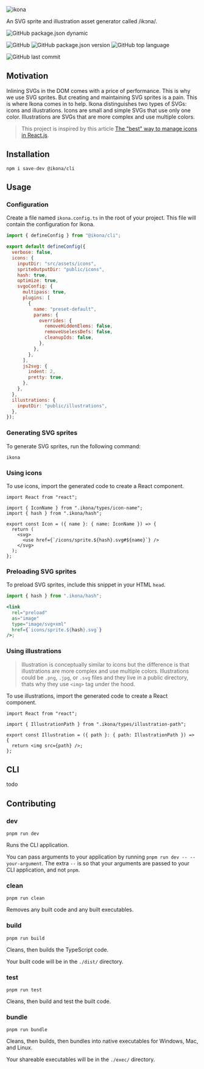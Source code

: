![ikona](resources/logo.svg)

An SVG sprite and illustration asset generator called /ikɔna/.

![GitHub package.json dynamic](https://img.shields.io/github/package-json/keywords/isBatak/ikona.svg?style=flat-square)

![GitHub](https://img.shields.io/github/license/isBatak/ikona.svg?style=flat-square)
![GitHub package.json version](https://img.shields.io/github/package-json/v/isBatak/ikona.svg?style=flat-square)
![GitHub top language](https://img.shields.io/github/languages/top/isBatak/ikona.svg?style=flat-square)

![GitHub last commit](https://img.shields.io/github/last-commit/isBatak/ikona.svg?style=flat-square)

## Motivation

Inlining SVGs in the DOM comes with a price of performance. This is why we use SVG sprites. But creating and maintaining SVG sprites is a pain. This is where Ikona comes in to help.
Ikona distinguishes two types of SVGs: icons and illustrations. Icons are small and simple SVGs that use only one color. Illustrations are SVGs that are more complex and use multiple colors.

> This project is inspired by this article [The "best" way to manage icons in React.js](https://benadam.me/thoughts/react-svg-sprites/).

## Installation

`npm i save-dev @ikona/cli`

## Usage

### Configuration

Create a file named `ikona.config.ts` in the root of your project. This file will contain the configuration for Ikona.

```js
import { defineConfig } from "@ikona/cli";

export default defineConfig({
  verbose: false,
  icons: {
    inputDir: "src/assets/icons",
    spriteOutputDir: "public/icons",
    hash: true,
    optimize: true,
    svgoConfig: {
      multipass: true,
      plugins: [
        {
          name: "preset-default",
          params: {
            overrides: {
              removeHiddenElems: false,
              removeUselessDefs: false,
              cleanupIds: false,
            },
          },
        },
      ],
      js2svg: {
        indent: 2,
        pretty: true,
      },
    },
  },
  illustrations: {
    inputDir: "public/illustrations",
  },
});
```

### Generating SVG sprites

To generate SVG sprites, run the following command:

`ikona`

### Using icons

To use icons, import the generated code to create a React component.

```tsx
import React from "react";

import { IconName } from ".ikona/types/icon-name";
import { hash } from ".ikona/hash";

export const Icon = ({ name }: { name: IconName }) => {
  return (
    <svg>
      <use href={`/icons/sprite.${hash}.svg#${name}`} />
    </svg>
  );
};
```

### Preloading SVG sprites

To preload SVG sprites, include this snippet in your HTML `head`.

```jsx
import { hash } from ".ikona/hash";

<link
  rel="preload"
  as="image"
  type="image/svg+xml"
  href={`icons/sprite.${hash}.svg`}
/>;
```

### Using illustrations

> Illustration is conceptually similar to icons but the difference is that illustrations are more complex and use multiple colors. Illustrations could be `.png`, `.jpg`, or `.svg` files and they live in a public directory, thats why they use `<img>` tag under the hood.

To use illustrations, import the generated code to create a React component.

```tsx
import React from "react";

import { IllustrationPath } from ".ikona/types/illustration-path";

export const Illustration = ({ path }: { path: IllustrationPath }) => {
  return <img src={path} />;
};
```

## CLI

todo

## Contributing

### **dev**

`pnpm run dev`

Runs the CLI application.

You can pass arguments to your application by running `pnpm run dev -- --your-argument`. The extra `--` is so that your arguments are passed to your CLI application, and not `pnpm`.

### **clean**

`pnpm run clean`

Removes any built code and any built executables.

### **build**

`pnpm run build`

Cleans, then builds the TypeScript code.

Your built code will be in the `./dist/` directory.

### **test**

`pnpm run test`

Cleans, then build and test the built code.

### **bundle**

`pnpm run bundle`

Cleans, then builds, then bundles into native executables for Windows, Mac, and Linux.

Your shareable executables will be in the `./exec/` directory.

